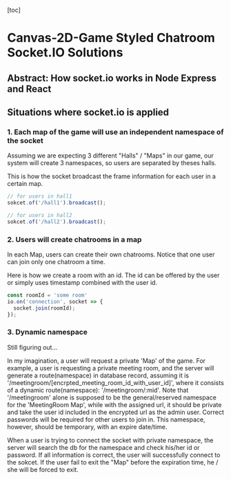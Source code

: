 [toc]

# Canvas-2D-Game Styled Chatroom Socket.IO Solutions

## Abstract: How socket.io works in Node Express and React

## Situations where socket.io is applied

### 1. Each map of the game will use an independent namespace of the socket

Assuming we are expecting 3 different "Halls" / "Maps" in our game, our system will create 3 namespaces, so users are separated by theses halls. 

This is how the socket broadcast the frame information for each user in a certain map.
``` js
// for users in hall1
sokcet.of('/hall1').broadcast();

// for users in hall2
sokcet.of('/hall2').broadcast();
```

### 2. Users will create chatrooms in a map

In each Map, users can create their own chatrooms. Notice that one user can join only one chatroom a time.

Here is how we create a room with an id. The id can be offered by the user or simply uses timestamp combined with the user id.
``` js
const roomId = 'some room'
io.on('connection', socket => {
  socket.join(roomId);
});
```

### 3. Dynamic namespace

Still figuring out...

In my imagination, a user will request a private 'Map' of the game. For example, a user is requesting a private meeting room, and the server will generate a route(namespace) in database record, assuming it is '/meetingroom/[encrpted_meeting_room_id_with_user_id]', where it consists of a dynamic route(namespace): '/meetingroom/:mid'. Note that '/meetingroom' alone is supposed to be the general/reserved namespace for the 'MeetingRoom Map', while with the assigned url, it should be private and take the user id included in the encrypted url as the admin user. Correct passwords will be required for other users to join in. This namespace, however, should be temporary, with an expire date/time.

When a user is trying to connect the socket with private namespace, the server will search the db for the namespace and check his/her id or password. If all information is correct, the user will successfully connect to the sokcet. If the user fail to exit the "Map" before the expiration time, he / she will be forced to exit.